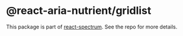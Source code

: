 # @react-aria-nutrient/gridlist

This package is part of [react-spectrum](https://github.com/adobe/react-spectrum). See the repo for more details.
